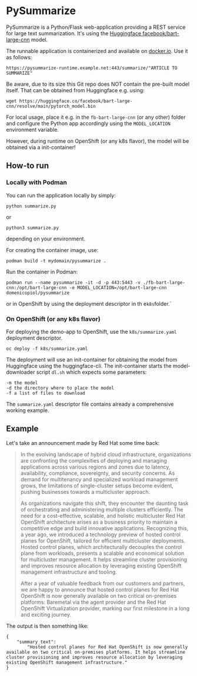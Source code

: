 # PySummarize
PySummarize is a Python/Flask web-application providing a REST service for large text summarization. It's using the [Huggingface facebook/bart-large-cnn](https://huggingface.co/facebook/bart-large-cnn) model.

The runnable application is containerized and available on [docker.io](https://hub.docker.com/repository/docker/domenicopiol/pysummarize/general). Use it as follows:

    https://pysummarize-runtime.example.net:443/summarize/"ARTICLE TO SUMMARIZE"

Be aware, due to its size this Git repo does NOT contain the pre-built model itself. That can be obtained from Huggingface e.g. using:

    wget https://huggingface.co/facebook/bart-large-cnn/resolve/main/pytorch_model.bin

For local usage, place it e.g. in the `fb-bart-large-cnn` (or any other) folder and configure the Python app accordingly using the `MODEL_LOCATION` environment variable.

However, during runtime on OpenShift (or any k8s flavor), the model will be obtained via a init-container!

## How-to run
### Locally with Podman
You can run the application locally by simply:

    python summarize.py
or

    python3 summarize.py
depending on your environment.

For creating the container image, use:

    podman build -t mydomain/pysummarize .

Run the container in Podman:

    podman run --name pysummarize -it -d -p 443:5443 -v ./fb-bart-large-cnn:/opt/bart-large-cnn -e MODEL_LOCATION=/opt/bart-large-cnn domenicopiol/pysummarize

or in OpenShift by using the deployment descriptor in th e`k8s`folder.`

### On OpenShift (or any k8s flavor)
For deploying the demo-app to OpenShift, use the `k8s/summarize.yaml` deployment descriptor.

    oc deploy -f k8s/summarize.yaml

The deployment will use an init-container for obtaining the model from Huggingface using the huggingface-cli.
The init-container starts the model-downloader script `dl.sh` which expects some parameters:

    -m the model
    -d the directory where to place the model
    -f a list of files to download

The `summarize.yaml` descriptor file contains already a comprehensive working example.


## Example
Let's take an announcement made by Red Hat some time back:

> In the evolving landscape of hybrid cloud infrastructure, organizations are confronting the complexities of deploying and managing applications across various regions and zones due to latency, availability, compliance, sovereignty, and security concerns. As demand for multitenancy and specialized workload management grows, the limitations of single-cluster setups become evident, pushing businesses towards a multicluster approach. 
>
>As organizations navigate this shift, they encounter the daunting task of orchestrating and administering multiple clusters efficiently. The need for a cost-effective, scalable, and holistic multicluster Red Hat OpenShift architecture arises as a business priority to maintain a competitive edge and build innovative applications. Recognizing this, a year ago, we introduced a technology preview of hosted control planes for OpenShift, tailored for efficient multicluster deployments. Hosted control planes, which architecturally decouples the control plane from workloads, presents a scalable and economical solution for multicluster management. It helps streamline cluster provisioning and improves resource allocation by leveraging existing OpenShift management infrastructure and tooling. 
>
>After a year of valuable feedback from our customers and partners, we are happy to announce that hosted control planes for Red Hat OpenShift is now generally available on two critical on-premises platforms: Baremetal via the agent provider and the Red Hat OpenShift Virtualization provider, marking our first milestone in a long and exciting journey.

The output is then something like:

    {
        "summary_text":
            "Hosted control planes for Red Hat OpenShift is now generally available on two critical on-premises platforms. It helps streamline cluster provisioning and improves resource allocation by leveraging existing OpenShift management infrastructure."
    }